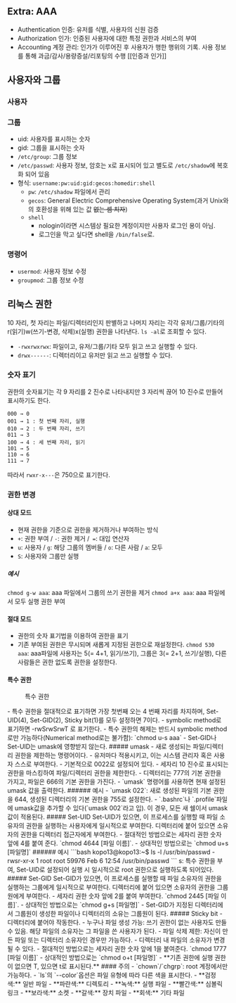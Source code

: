 ## Extra: AAA
- Authentication 인증: 유저를 식별, 사용자의 신원 검증
- Authorization 인가: 인증된 사용자에 대한 특정 권한과 서비스의 부여
- Accounting 계정 관리: 인가가 이루어진 후 사용자가 행한 행위의 기록. 사용 정보를 통해 과금/감사/용량증설/리포팅의 수행
[[인증과 인가]]
## 사용자와 그룹
### 사용자

### 그룹
- uid: 사용자를 표시하는 숫자
- gid: 그룹을 표시하는 숫자
- `/etc/group`: 그룹 정보
- `/etc/passwd`: 사용자 정보, 암호는 x로 표시되어 있고 별도로 `/etc/shadow`에 복호화 되어 있음
- 형식: `username:pw:uid:gid:gecos:homedir:shell`
	- `pw`: `/etc/shadow` 파일에서 관리
	- `gecos`: General Electric Comprehensive Operating System(과거 Unix와의 호환성을 위해 있는 값 ~~없는 셈 치자~~)
	- `shell`
		- nologin이라면 시스템상 필요한 계정이지만 사용자 로그인 용이 아님.
		- 로그인을 막고 싶다면 shell을 `/bin/false`로.
### 명령어
- `usermod`: 사용자 정보 수정
- `groupmod`: 그룹 정보 수정
## 리눅스 권한
10 자리, 첫 자리는 파일/디렉터리인지 판별하고 나머지 자리는 각각 유저/그룹/기타의 r(읽기)w(쓰기-변경, 삭제)x(실행) 권한을 나타낸다. `ls -al`로 조회할 수 있다.
- `-rwxrwxrwx`: 파일이고, 유저/그룹/기타 모두 읽고 쓰고 실행할 수 있다.
- `drwx------`: 디렉터리이고 유저만 읽고 쓰고 실행할 수 있다.
### 숫자 표기
권한의 숫자표기는 각 9 자리를 2 진수로 나타내지만 3 자리씩 끊어 10 진수로 만들어 표시하기도 한다.
```
000 → 0
001 → 1 : 첫 번째 자리, 실행
010 → 2 : 두 번째 자리, 쓰기
011 → 3
100 → 4 : 세 번째 자리, 읽기
101 → 5
110 → 6
111 → 7
```
따라서 `rwxr-x---`은 750으로 표기한다.
### 권한 변경
#### 상대 모드
- 현재 권한을 기준으로 권한을 제거하거나 부여하는 방식
- `+`: 권한 부여 / `-`: 권한 제거 /` =`: 대입 연산자
- `u`: 사용자 / `g`: 해당 그룹의 멤버들 / `o`: 다른 사람 / `a`: 모두
- `S`: 사용자와 그룹만 실행
##### 예시
`chmod g-w aaa`: aaa 파일에서 그룹의 쓰기 권한을 제거
`chmod a+x aaa`: aaa 파일에서 모두 실행 권한 부여
#### 절대 모드
- 권한의 숫자 표기법을 이용하여 권한을 표기
- 기존 부여된 권한은 무시되며 새롭게 지정된 권한으로 재설정한다.
`chmod 530 aaa`: aaa파일에 사용자는 5(= 4+1, 읽기/쓰기), 그룹은 3(= 2+1, 쓰기/실행), 다른 사람들은 권한 없도록 권한을 설정한다.
#### 특수 권한
<figure style="width: 85%" class="align-center">
  <img src="https://onedrive.live.com/embed?resid=C4F97B3B64AE3E7A%217081&authkey=%21AKGq6U4DSg4kSHY&width=418&height=240" alt="">
  <figcaption>특수 권한</figcaption>
</figure>
- 특수 권한을 절대적으로 표기하면 가장 첫번째 오는 4 번째 자리를 차지하며, Set-UID(4), Set-GID(2), Sticky bit(1)를 모두 설정하면 7이다. 
- symbolic method로 표기하면 -rwSrwSrwT 로 표기한다.
- 특수 권한의 해제는 반드시 symbolic method로만 가능하다(Numerical method로는 불가함): `chmod u-s aaa`
- Set-GID나 Set-UID는 umask에 영향받지 않는다.
##### umask
- 새로 생성되는 파일/디렉터리 권한을 제한하는 명령어이다.
- 유저마다 적용시키고, 이는 시스템 관리자 혹은 사용자 스스로 부여한다.
- 기본적으로 0022로 설정되어 있다.
- 세자리 10 진수로 표시되는 권한을 마스킹하여 파일/디렉터리 권한을 제한한다.
- 디렉터리는 777의 기본 권한을 가지고, 파일은 666의 기본 권한을 가진다.
- `umask` 명령어를 사용하면 현재 설정된 umask 값을 출력한다.
###### 예시
- `umask 022`: 새로 생성된 파일의 기본 권한을 644, 생성된 디렉터리의 기본 권한을 755로 설정한다.
- `.bashrc`나 `.profile`파일에 umask값을 추가할 수 있다(`umask 002`라고 입). 이 경우, 모든 새 쉘이서 umask 값이 적용된다.
##### Set-UID
Set-UID가 있으면, 이 프로세스를 실행할 때 파일 소유자의 권한을 실행하는 사용자에게 일시적으로 부여한다. 디렉터리에 붙어 있으면 소유자의 권한을 디렉터리 접근자에게 부여한다.
- 절대적인 방법으로는 세자리 권한 숫자 앞에 4를 붙여 준다. `chmod 4644 [파일 이름]`.
- 상대적인 방법으로는 `chmod u+s [파일명]`
###### 예시
```bash
kopo13@kopo13:~$ ls -l /usr/bin/passwd
-rwsr-xr-x 1 root root 59976 Feb  6 12:54 /usr/bin/passwd
```
s: 특수 권한을 부여, Set-UID로 설정되어 실행 시 일시적으로 root 권한으로 실행하도록 되어있다.
##### Set-GID
Set-GID가 있으면, 이 프로세스를 실행할 때 파일 소유자의 권한을 실행하는 그룹에게 일시적으로 부여한다. 디렉터리에 붙어 있으면 소유자의 권한을 그룹원에게 부여한다.
- 세자리 권한 숫자 앞에 2를 붙여 부여한다. `chmod 2445 [파일 이름]`.
- 상대적인 방법으로는 `chmod g+s [파일명]`
- Set-GID가 지정된 디렉터리에서 그룹원이 생성한 파일이나 디렉터리의 소유는 그룹원이 된다.
##### Sticky bit
- 디렉터리에 붙어야 작동한다.
	- 누구나 파일 생성 가능: 쓰기 권한이 없는 사용자도 만들 수 있음. 해당 파일의 소유자는 그 파일을 쓴 사용자가 된다.
	- 파일 삭제 제한: 자신이 만든 파일 또는 디렉터리 소유자인 경우만 가능하다.
	- 디렉터리 내 파일의 소유자가 변경될 수 있다.
- 절대적인 방법으로는 세자리 권한 숫자 앞에 1을 붙여준다. `chmod 1777 [파일 이름]`
- 상대적인 방법으로는 `chmod o+t [파일명]`
- **기존 권한에 실행 권한이 없으면 T, 있으면 t로 표시된다.**
#### 주의
- `chown`/`chgrp`: root 계정에서만 가능하다.
- `ls`의 `--color`옵션은 파일 유형에 따라 다른 색을 표시한다.
	- **검정색:** 일반 파일
	- **파란색:** 디렉토리
	- **녹색:** 실행 파일
	- **빨간색:** 심볼릭 링크
	- **보라색:** 소켓
	- **갈색:** 장치 파일
	- **회색:** 기타 파일
